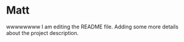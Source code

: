 # Matt
wwwwwwww
I am editing the README file. Adding some more details about the project description.
